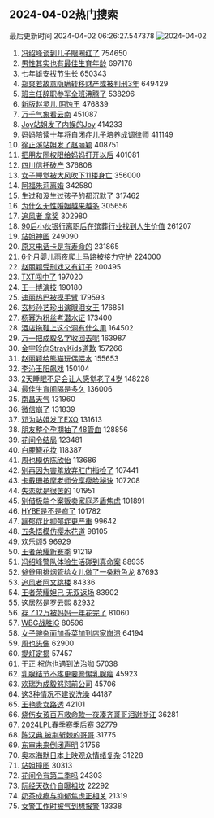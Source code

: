 ## 2024-04-02热门搜索 
最后更新时间 2024-04-02 06:26:27.547378 
![2024-04-02](https://imgs-storage.s3.us-east-005.backblazeb2.com/20240402/2024-04-02.png?versionId=4_z8fbbed132d73df8689c40f13_f119cd2de962d25e3_d20240401_m222627_c005_v0501017_t0046_u01712010386817) 
1. [冯绍峰谈到儿子眼圈红了](https://s.weibo.com/weibo?q=%23%E5%86%AF%E7%BB%8D%E5%B3%B0%E8%B0%88%E5%88%B0%E5%84%BF%E5%AD%90%E7%9C%BC%E5%9C%88%E7%BA%A2%E4%BA%86%23&t=31&band_rank=1&Refer=top) 754650
1. [男性其实也有最佳生育年龄](https://s.weibo.com/weibo?q=%23%E7%94%B7%E6%80%A7%E5%85%B6%E5%AE%9E%E4%B9%9F%E6%9C%89%E6%9C%80%E4%BD%B3%E7%94%9F%E8%82%B2%E5%B9%B4%E9%BE%84%23&t=31&band_rank=2&Refer=top) 697178
1. [七年雄安拔节生长](https://s.weibo.com/weibo?q=%23%E4%B8%83%E5%B9%B4%E9%9B%84%E5%AE%89%E6%8B%94%E8%8A%82%E7%94%9F%E9%95%BF%23&t=31&band_rank=3&Refer=top) 650343
1. [郑爽若故意隐瞒转移财产或被判刑3年](https://s.weibo.com/weibo?q=%23%E9%83%91%E7%88%BD%E8%8B%A5%E6%95%85%E6%84%8F%E9%9A%90%E7%9E%92%E8%BD%AC%E7%A7%BB%E8%B4%A2%E4%BA%A7%E6%88%96%E8%A2%AB%E5%88%A4%E5%88%913%E5%B9%B4%23&t=31&band_rank=4&Refer=top) 649429
1. [班主任辞职参军全班沸腾了](https://s.weibo.com/weibo?q=%23%E7%8F%AD%E4%B8%BB%E4%BB%BB%E8%BE%9E%E8%81%8C%E5%8F%82%E5%86%9B%E5%85%A8%E7%8F%AD%E6%B2%B8%E8%85%BE%E4%BA%86%23&t=31&band_rank=5&Refer=top) 538296
1. [新版赵灵儿 阴蚀王](https://s.weibo.com/weibo?q=%E6%96%B0%E7%89%88%E8%B5%B5%E7%81%B5%E5%84%BF%20%E9%98%B4%E8%9A%80%E7%8E%8B&t=31&band_rank=6&Refer=top) 476839
1. [万千气象看云南](https://s.weibo.com/weibo?q=%23%E4%B8%87%E5%8D%83%E6%B0%94%E8%B1%A1%E7%9C%8B%E4%BA%91%E5%8D%97%23&t=31&band_rank=3&Refer=top) 451087
1. [Joy站姐发了内娱的Joy](https://s.weibo.com/weibo?q=Joy%E7%AB%99%E5%A7%90%E5%8F%91%E4%BA%86%E5%86%85%E5%A8%B1%E7%9A%84Joy&t=31&band_rank=7&Refer=top) 414233
1. [妈妈陪读十年将自闭症儿子培养成调律师](https://s.weibo.com/weibo?q=%23%E5%A6%88%E5%A6%88%E9%99%AA%E8%AF%BB%E5%8D%81%E5%B9%B4%E5%B0%86%E8%87%AA%E9%97%AD%E7%97%87%E5%84%BF%E5%AD%90%E5%9F%B9%E5%85%BB%E6%88%90%E8%B0%83%E5%BE%8B%E5%B8%88%23&t=31&band_rank=10&Refer=top) 411149
1. [徐正溪站姐发了赵丽颖](https://s.weibo.com/weibo?q=%23%E5%BE%90%E6%AD%A3%E6%BA%AA%E7%AB%99%E5%A7%90%E5%8F%91%E4%BA%86%E8%B5%B5%E4%B8%BD%E9%A2%96%23&t=31&band_rank=8&Refer=top) 408751
1. [把朋友圈权限给妈妈打开以后](https://s.weibo.com/weibo?q=%23%E6%8A%8A%E6%9C%8B%E5%8F%8B%E5%9C%88%E6%9D%83%E9%99%90%E7%BB%99%E5%A6%88%E5%A6%88%E6%89%93%E5%BC%80%E4%BB%A5%E5%90%8E%23&t=31&band_rank=24&Refer=top) 401081
1. [四川信托破产](https://s.weibo.com/weibo?q=%23%E5%9B%9B%E5%B7%9D%E4%BF%A1%E6%89%98%E7%A0%B4%E4%BA%A7%23&t=31&band_rank=9&Refer=top) 376808
1. [女子睡觉被大风吹下11楼身亡](https://s.weibo.com/weibo?q=%23%E5%A5%B3%E5%AD%90%E7%9D%A1%E8%A7%89%E8%A2%AB%E5%A4%A7%E9%A3%8E%E5%90%B9%E4%B8%8B11%E6%A5%BC%E8%BA%AB%E4%BA%A1%23&t=31&band_rank=11&Refer=top) 356000
1. [阿福朱莉离婚](https://s.weibo.com/weibo?q=%E9%98%BF%E7%A6%8F%E6%9C%B1%E8%8E%89%E7%A6%BB%E5%A9%9A&t=31&band_rank=12&Refer=top) 342580
1. [生过和没生过孩子的都沉默了](https://s.weibo.com/weibo?q=%23%E7%94%9F%E8%BF%87%E5%92%8C%E6%B2%A1%E7%94%9F%E8%BF%87%E5%AD%A9%E5%AD%90%E7%9A%84%E9%83%BD%E6%B2%89%E9%BB%98%E4%BA%86%23&t=31&band_rank=13&Refer=top) 317462
1. [为什么无性婚姻越来越多](https://s.weibo.com/weibo?q=%23%E4%B8%BA%E4%BB%80%E4%B9%88%E6%97%A0%E6%80%A7%E5%A9%9A%E5%A7%BB%E8%B6%8A%E6%9D%A5%E8%B6%8A%E5%A4%9A%23&t=31&band_rank=14&Refer=top) 305656
1. [追风者 拿奖](https://s.weibo.com/weibo?q=%E8%BF%BD%E9%A3%8E%E8%80%85%20%E6%8B%BF%E5%A5%96&t=31&band_rank=15&Refer=top) 302980
1. [90后小伙银行离职后在殡葬行业找到人生价值](https://s.weibo.com/weibo?q=%2390%E5%90%8E%E5%B0%8F%E4%BC%99%E9%93%B6%E8%A1%8C%E7%A6%BB%E8%81%8C%E5%90%8E%E5%9C%A8%E6%AE%A1%E8%91%AC%E8%A1%8C%E4%B8%9A%E6%89%BE%E5%88%B0%E4%BA%BA%E7%94%9F%E4%BB%B7%E5%80%BC%23&t=31&band_rank=16&Refer=top) 261207
1. [站姐神图](https://s.weibo.com/weibo?q=%E7%AB%99%E5%A7%90%E7%A5%9E%E5%9B%BE&t=31&band_rank=18&Refer=top) 249090
1. [原来电话卡是有寿命的](https://s.weibo.com/weibo?q=%23%E5%8E%9F%E6%9D%A5%E7%94%B5%E8%AF%9D%E5%8D%A1%E6%98%AF%E6%9C%89%E5%AF%BF%E5%91%BD%E7%9A%84%23&t=31&band_rank=17&Refer=top) 231865
1. [6个月婴儿雨夜爬上马路被接力守护](https://s.weibo.com/weibo?q=%236%E4%B8%AA%E6%9C%88%E5%A9%B4%E5%84%BF%E9%9B%A8%E5%A4%9C%E7%88%AC%E4%B8%8A%E9%A9%AC%E8%B7%AF%E8%A2%AB%E6%8E%A5%E5%8A%9B%E5%AE%88%E6%8A%A4%23&t=31&band_rank=19&Refer=top) 224000
1. [赵丽颖受刑戏又有钉子](https://s.weibo.com/weibo?q=%23%E8%B5%B5%E4%B8%BD%E9%A2%96%E5%8F%97%E5%88%91%E6%88%8F%E5%8F%88%E6%9C%89%E9%92%89%E5%AD%90%23&t=31&band_rank=20&Refer=top) 200495
1. [TXT闯中了](https://s.weibo.com/weibo?q=%23TXT%E9%97%AF%E4%B8%AD%E4%BA%86%23&t=31&band_rank=21&Refer=top) 197020
1. [王一博演技](https://s.weibo.com/weibo?q=%E7%8E%8B%E4%B8%80%E5%8D%9A%E6%BC%94%E6%8A%80&t=31&band_rank=21&Refer=top) 190180
1. [迪丽热巴被摸手臂](https://s.weibo.com/weibo?q=%23%E8%BF%AA%E4%B8%BD%E7%83%AD%E5%B7%B4%E8%A2%AB%E6%91%B8%E6%89%8B%E8%87%82%23&t=31&band_rank=14&Refer=top) 179593
1. [玄彬孙艺珍出演眼泪女王](https://s.weibo.com/weibo?q=%23%E7%8E%84%E5%BD%AC%E5%AD%99%E8%89%BA%E7%8F%8D%E5%87%BA%E6%BC%94%E7%9C%BC%E6%B3%AA%E5%A5%B3%E7%8E%8B%23&t=31&band_rank=22&Refer=top) 176851
1. [杨幂为粉丝考潜水证](https://s.weibo.com/weibo?q=%23%E6%9D%A8%E5%B9%82%E4%B8%BA%E7%B2%89%E4%B8%9D%E8%80%83%E6%BD%9C%E6%B0%B4%E8%AF%81%23&t=31&band_rank=23&Refer=top) 173400
1. [酒店拖鞋上这个洞有什么用](https://s.weibo.com/weibo?q=%23%E9%85%92%E5%BA%97%E6%8B%96%E9%9E%8B%E4%B8%8A%E8%BF%99%E4%B8%AA%E6%B4%9E%E6%9C%89%E4%BB%80%E4%B9%88%E7%94%A8%23&t=31&band_rank=25&Refer=top) 164502
1. [万一把成毅名字收回去呢](https://s.weibo.com/weibo?q=%23%E4%B8%87%E4%B8%80%E6%8A%8A%E6%88%90%E6%AF%85%E5%90%8D%E5%AD%97%E6%94%B6%E5%9B%9E%E5%8E%BB%E5%91%A2%23&t=31&band_rank=26&Refer=top) 163987
1. [金宇珍向StrayKids道歉](https://s.weibo.com/weibo?q=%23%E9%87%91%E5%AE%87%E7%8F%8D%E5%90%91StrayKids%E9%81%93%E6%AD%89%23&t=31&band_rank=27&Refer=top) 157266
1. [赵丽颖给熊猫玩偶喂水](https://s.weibo.com/weibo?q=%23%E8%B5%B5%E4%B8%BD%E9%A2%96%E7%BB%99%E7%86%8A%E7%8C%AB%E7%8E%A9%E5%81%B6%E5%96%82%E6%B0%B4%23&t=31&band_rank=28&Refer=top) 155653
1. [李沁王阳飙戏](https://s.weibo.com/weibo?q=%23%E6%9D%8E%E6%B2%81%E7%8E%8B%E9%98%B3%E9%A3%99%E6%88%8F%23&t=31&band_rank=36&Refer=top) 150104
1. [2天睡眠不足会让人感觉老了4岁](https://s.weibo.com/weibo?q=%232%E5%A4%A9%E7%9D%A1%E7%9C%A0%E4%B8%8D%E8%B6%B3%E4%BC%9A%E8%AE%A9%E4%BA%BA%E6%84%9F%E8%A7%89%E8%80%81%E4%BA%864%E5%B2%81%23&t=31&band_rank=45&Refer=top) 148228
1. [最佳生育间隔是多久](https://s.weibo.com/weibo?q=%23%E6%9C%80%E4%BD%B3%E7%94%9F%E8%82%B2%E9%97%B4%E9%9A%94%E6%98%AF%E5%A4%9A%E4%B9%85%23&t=31&band_rank=29&Refer=top) 136006
1. [南昌天气](https://s.weibo.com/weibo?q=%E5%8D%97%E6%98%8C%E5%A4%A9%E6%B0%94&t=31&band_rank=30&Refer=top) 131960
1. [微信崩了](https://s.weibo.com/weibo?q=%E5%BE%AE%E4%BF%A1%E5%B4%A9%E4%BA%86&t=31&band_rank=31&Refer=top) 131839
1. [邓为站姐发了EXO](https://s.weibo.com/weibo?q=%23%E9%82%93%E4%B8%BA%E7%AB%99%E5%A7%90%E5%8F%91%E4%BA%86EXO%23&t=31&band_rank=32&Refer=top) 131613
1. [朋友整个孕期抽了48管血](https://s.weibo.com/weibo?q=%23%E6%9C%8B%E5%8F%8B%E6%95%B4%E4%B8%AA%E5%AD%95%E6%9C%9F%E6%8A%BD%E4%BA%8648%E7%AE%A1%E8%A1%80%23&t=31&band_rank=33&Refer=top) 128856
1. [花间令结局](https://s.weibo.com/weibo?q=%E8%8A%B1%E9%97%B4%E4%BB%A4%E7%BB%93%E5%B1%80&t=31&band_rank=34&Refer=top) 123481
1. [白鹿簪花妆](https://s.weibo.com/weibo?q=%23%E7%99%BD%E9%B9%BF%E7%B0%AA%E8%8A%B1%E5%A6%86%23&t=31&band_rank=35&Refer=top) 118387
1. [周也模仿陈欣怡](https://s.weibo.com/weibo?q=%E5%91%A8%E4%B9%9F%E6%A8%A1%E4%BB%BF%E9%99%88%E6%AC%A3%E6%80%A1&t=31&band_rank=37&Refer=top) 113686
1. [别再因为害羞放弃肛门指检了](https://s.weibo.com/weibo?q=%23%E5%88%AB%E5%86%8D%E5%9B%A0%E4%B8%BA%E5%AE%B3%E7%BE%9E%E6%94%BE%E5%BC%83%E8%82%9B%E9%97%A8%E6%8C%87%E6%A3%80%E4%BA%86%23&t=31&band_rank=27&Refer=top) 107441
1. [卡戴珊按摩老师分享瘦脸秘诀](https://s.weibo.com/weibo?q=%E5%8D%A1%E6%88%B4%E7%8F%8A%E6%8C%89%E6%91%A9%E8%80%81%E5%B8%88%E5%88%86%E4%BA%AB%E7%98%A6%E8%84%B8%E7%A7%98%E8%AF%80&t=31&band_rank=38&Refer=top) 107208
1. [失恋就是很苦的](https://s.weibo.com/weibo?q=%E5%A4%B1%E6%81%8B%E5%B0%B1%E6%98%AF%E5%BE%88%E8%8B%A6%E7%9A%84&t=31&band_rank=39&Refer=top) 101951
1. [别借极端个案贩卖家庭矛盾焦虑](https://s.weibo.com/weibo?q=%23%E5%88%AB%E5%80%9F%E6%9E%81%E7%AB%AF%E4%B8%AA%E6%A1%88%E8%B4%A9%E5%8D%96%E5%AE%B6%E5%BA%AD%E7%9F%9B%E7%9B%BE%E7%84%A6%E8%99%91%23&t=31&band_rank=40&Refer=top) 101891
1. [HYBE是不是疯了](https://s.weibo.com/weibo?q=%23HYBE%E6%98%AF%E4%B8%8D%E6%98%AF%E7%96%AF%E4%BA%86%23&t=31&band_rank=41&Refer=top) 101782
1. [躁郁症比抑郁症更严重](https://s.weibo.com/weibo?q=%23%E8%BA%81%E9%83%81%E7%97%87%E6%AF%94%E6%8A%91%E9%83%81%E7%97%87%E6%9B%B4%E4%B8%A5%E9%87%8D%23&t=31&band_rank=42&Refer=top) 99642
1. [五条悟模仿樱木花道](https://s.weibo.com/weibo?q=%E4%BA%94%E6%9D%A1%E6%82%9F%E6%A8%A1%E4%BB%BF%E6%A8%B1%E6%9C%A8%E8%8A%B1%E9%81%93&t=31&band_rank=50&Refer=top) 98105
1. [欢乐颂5](https://s.weibo.com/weibo?q=%E6%AC%A2%E4%B9%90%E9%A2%825&t=31&band_rank=43&Refer=top) 96929
1. [王者荣耀新赛季](https://s.weibo.com/weibo?q=%E7%8E%8B%E8%80%85%E8%8D%A3%E8%80%80%E6%96%B0%E8%B5%9B%E5%AD%A3&t=31&band_rank=44&Refer=top) 91219
1. [冯绍峰警队体验生活碰到真命案](https://s.weibo.com/weibo?q=%23%E5%86%AF%E7%BB%8D%E5%B3%B0%E8%AD%A6%E9%98%9F%E4%BD%93%E9%AA%8C%E7%94%9F%E6%B4%BB%E7%A2%B0%E5%88%B0%E7%9C%9F%E5%91%BD%E6%A1%88%23&t=31&band_rank=36&Refer=top) 88935
1. [爸爸用排烟管给女儿做了一条粉色龙](https://s.weibo.com/weibo?q=%23%E7%88%B8%E7%88%B8%E7%94%A8%E6%8E%92%E7%83%9F%E7%AE%A1%E7%BB%99%E5%A5%B3%E5%84%BF%E5%81%9A%E4%BA%86%E4%B8%80%E6%9D%A1%E7%B2%89%E8%89%B2%E9%BE%99%23&t=31&band_rank=45&Refer=top) 87693
1. [追风者阿文跳楼](https://s.weibo.com/weibo?q=%E8%BF%BD%E9%A3%8E%E8%80%85%E9%98%BF%E6%96%87%E8%B7%B3%E6%A5%BC&t=31&band_rank=46&Refer=top) 84336
1. [王者荣耀妲己 无双返场](https://s.weibo.com/weibo?q=%E7%8E%8B%E8%80%85%E8%8D%A3%E8%80%80%E5%A6%B2%E5%B7%B1%20%E6%97%A0%E5%8F%8C%E8%BF%94%E5%9C%BA&t=31&band_rank=39&Refer=top) 83902
1. [这居然是罗云熙](https://s.weibo.com/weibo?q=%23%E8%BF%99%E5%B1%85%E7%84%B6%E6%98%AF%E7%BD%97%E4%BA%91%E7%86%99%23&t=31&band_rank=47&Refer=top) 82932
1. [存了12万被妈妈一年花完了](https://s.weibo.com/weibo?q=%23%E5%AD%98%E4%BA%8612%E4%B8%87%E8%A2%AB%E5%A6%88%E5%A6%88%E4%B8%80%E5%B9%B4%E8%8A%B1%E5%AE%8C%E4%BA%86%23&t=31&band_rank=48&Refer=top) 81060
1. [WBG战胜iG](https://s.weibo.com/weibo?q=%23WBG%E6%88%98%E8%83%9CiG%23&t=31&band_rank=49&Refer=top) 80596
1. [女子豌杂面加香菜加到店家崩溃](https://s.weibo.com/weibo?q=%23%E5%A5%B3%E5%AD%90%E8%B1%8C%E6%9D%82%E9%9D%A2%E5%8A%A0%E9%A6%99%E8%8F%9C%E5%8A%A0%E5%88%B0%E5%BA%97%E5%AE%B6%E5%B4%A9%E6%BA%83%23&t=31&band_rank=50&Refer=top) 64194
1. [周也头像](https://s.weibo.com/weibo?q=%E5%91%A8%E4%B9%9F%E5%A4%B4%E5%83%8F&t=31&band_rank=44&Refer=top) 62900
1. [提灯定损](https://s.weibo.com/weibo?q=%23%E6%8F%90%E7%81%AF%E5%AE%9A%E6%8D%9F%23&t=31&band_rank=46&Refer=top) 57457
1. [于正 祝你也遇到法治咖](https://s.weibo.com/weibo?q=%E4%BA%8E%E6%AD%A3%20%E7%A5%9D%E4%BD%A0%E4%B9%9F%E9%81%87%E5%88%B0%E6%B3%95%E6%B2%BB%E5%92%96&t=31&band_rank=16&Refer=top) 57038
1. [乳腺结节不疼更要警惕乳腺癌](https://s.weibo.com/weibo?q=%23%E4%B9%B3%E8%85%BA%E7%BB%93%E8%8A%82%E4%B8%8D%E7%96%BC%E6%9B%B4%E8%A6%81%E8%AD%A6%E6%83%95%E4%B9%B3%E8%85%BA%E7%99%8C%23&t=31&band_rank=28&Refer=top) 45923
1. [欢瑞为成毅怒怼前公司](https://s.weibo.com/weibo?q=%23%E6%AC%A2%E7%91%9E%E4%B8%BA%E6%88%90%E6%AF%85%E6%80%92%E6%80%BC%E5%89%8D%E5%85%AC%E5%8F%B8%23&t=31&band_rank=38&Refer=top) 45706
1. [这3种情况不建议洗澡](https://s.weibo.com/weibo?q=%23%E8%BF%993%E7%A7%8D%E6%83%85%E5%86%B5%E4%B8%8D%E5%BB%BA%E8%AE%AE%E6%B4%97%E6%BE%A1%23&t=31&band_rank=41&Refer=top) 44187
1. [王艳贵女路透](https://s.weibo.com/weibo?q=%E7%8E%8B%E8%89%B3%E8%B4%B5%E5%A5%B3%E8%B7%AF%E9%80%8F&t=31&band_rank=41&Refer=top) 42101
1. [烧伤女孩百万救命款一夜凑齐哥哥泪谢浙江](https://s.weibo.com/weibo?q=%23%E7%83%A7%E4%BC%A4%E5%A5%B3%E5%AD%A9%E7%99%BE%E4%B8%87%E6%95%91%E5%91%BD%E6%AC%BE%E4%B8%80%E5%A4%9C%E5%87%91%E9%BD%90%E5%93%A5%E5%93%A5%E6%B3%AA%E8%B0%A2%E6%B5%99%E6%B1%9F%23&t=31&band_rank=50&Refer=top) 36281
1. [2024LPL春季赛季后赛](https://s.weibo.com/weibo?q=%232024LPL%E6%98%A5%E5%AD%A3%E8%B5%9B%E5%AD%A3%E5%90%8E%E8%B5%9B%23&t=31&band_rank=36&Refer=top) 32779
1. [陈汉典 披荆斩棘的哥哥](https://s.weibo.com/weibo?q=%E9%99%88%E6%B1%89%E5%85%B8%20%E6%8A%AB%E8%8D%86%E6%96%A9%E6%A3%98%E7%9A%84%E5%93%A5%E5%93%A5&t=31&band_rank=34&Refer=top) 31775
1. [东审未来倒闭声明](https://s.weibo.com/weibo?q=%E4%B8%9C%E5%AE%A1%E6%9C%AA%E6%9D%A5%E5%80%92%E9%97%AD%E5%A3%B0%E6%98%8E&t=31&band_rank=44&Refer=top) 31756
1. [奥本海默日本上映观众情绪复杂](https://s.weibo.com/weibo?q=%23%E5%A5%A5%E6%9C%AC%E6%B5%B7%E9%BB%98%E6%97%A5%E6%9C%AC%E4%B8%8A%E6%98%A0%E8%A7%82%E4%BC%97%E6%83%85%E7%BB%AA%E5%A4%8D%E6%9D%82%23&t=31&band_rank=49&Refer=top) 31228
1. [站姐撞图](https://s.weibo.com/weibo?q=%23%E7%AB%99%E5%A7%90%E6%92%9E%E5%9B%BE%23&t=31&band_rank=43&Refer=top) 30313
1. [花间令有第二季吗](https://s.weibo.com/weibo?q=%E8%8A%B1%E9%97%B4%E4%BB%A4%E6%9C%89%E7%AC%AC%E4%BA%8C%E5%AD%A3%E5%90%97&t=31&band_rank=46&Refer=top) 24303
1. [阮经天砍价自曝祖坟](https://s.weibo.com/weibo?q=%E9%98%AE%E7%BB%8F%E5%A4%A9%E7%A0%8D%E4%BB%B7%E8%87%AA%E6%9B%9D%E7%A5%96%E5%9D%9F&t=31&band_rank=44&Refer=top) 22292
1. [奶茶成瘾与抑郁焦虑正相关](https://s.weibo.com/weibo?q=%23%E5%A5%B6%E8%8C%B6%E6%88%90%E7%98%BE%E4%B8%8E%E6%8A%91%E9%83%81%E7%84%A6%E8%99%91%E6%AD%A3%E7%9B%B8%E5%85%B3%23&t=31&band_rank=45&Refer=top) 21319
1. [女警工作时被气到想报警](https://s.weibo.com/weibo?q=%23%E5%A5%B3%E8%AD%A6%E5%B7%A5%E4%BD%9C%E6%97%B6%E8%A2%AB%E6%B0%94%E5%88%B0%E6%83%B3%E6%8A%A5%E8%AD%A6%23&t=31&band_rank=46&Refer=top) 13338
